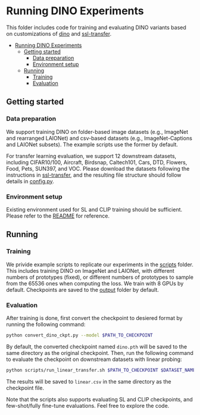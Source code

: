 # Running DINO Experiments

This folder includes code for training and evaluating DINO variants based on customizations of [dino](https://github.com/facebookresearch/dino) and [ssl-transfer](https://github.com/linusericsson/ssl-transfer).

- [Running DINO Experiments](#running-dino-experiments)
  - [Getting started](#getting-started)
    - [Data preparation](#data-preparation)
    - [Environment setup](#environment-setup)
  - [Running](#running)
    - [Training](#training)
    - [Evaluation](#evaluation)

## Getting started

### Data preparation

We support training DINO on folder-based image datasets (e.g., ImageNet and rearranged LAIONet) and csv-based datasets (e.g., ImageNet-Captions and LAIONet subsets). The example scripts use the former by default.

For transfer learning evaluation, we support 12 downstream datasets, including CIFAR10/100, Aircraft, Birdsnap, Caltech101, Cars, DTD, Flowers, Food, Pets, SUN397, and VOC. Please download the datasets following the instructions in [ssl-transfer](./ssl-transfer/readme.md#datasets), and the resulting file structure should follow details in [config.py](./ssl-transfer/config.py).

### Environment setup

Existing environment used for SL and CLIP training should be sufficient. Please refer to the [README](./ssl-transfer/readme.md#requirements) for reference.

## Running

### Training

We privide example scripts to replicate our experiments in the [scripts](./scripts/) folder. This includes training DINO on ImageNet and LAIONet, with different numbers of prototypes (fixed), or different numbers of prototypes to sample from the 65536 ones when computing the loss. We train with 8 GPUs by default. Checkpoints are saved to the [output](./output/) folder by default.

### Evaluation

After training is done, first convert the checkpoint to desiered format by running the following command:

```bash
python convert_dino_ckpt.py --model $PATH_TO_CHECKPOINT
```
By default, the converted checkpoint named `dino.pth` will be saved to the same directory as the original checkpoint.
Then, run the following command to evaluate the checkpoint on downstream datasets with linear probing:

```bash
python scripts/run_linear_transfer.sh $PATH_TO_CHECKPOINT $DATASET_NAME # e.g., cifar10
```

The results will be saved to `linear.csv` in the same directory as the checkpoint file.

Note that the scripts also supports evaluating SL and CLIP checkpoints, and few-shot/fully fine-tune evaluations. Feel free to explore the code.